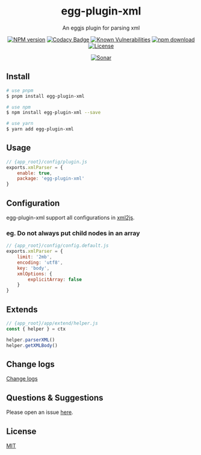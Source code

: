 <div style="text-align: center;" align="center">

# egg-plugin-xml

An eggjs plugin for parsing xml

[![NPM version][npm-image]][npm-url]
[![Codacy Badge][codacy-image]][codacy-url]
[![Known Vulnerabilities][snyk-image]][snyk-url]
[![npm download][download-image]][download-url]
[![License][license-image]][license-url]

[![Sonar][sonar-image]][sonar-url]

</div>

## Install


```bash
# use pnpm
$ pnpm install egg-plugin-xml

# use npm
$ npm install egg-plugin-xml --save

# use yarn
$ yarn add egg-plugin-xml
```

## Usage

```js
// {app_root}/config/plugin.js
exports.xmlParser = {
    enable: true,
    package: 'egg-plugin-xml'
}
```

## Configuration

egg-plugin-xml support all configurations in [xml2js](https://github.com/Leonidas-from-XIV/node-xml2js).

### eg. Do not always put child nodes in an array

```js
// {app_root}/config/config.default.js
exports.xmlParser = {
    limit: '2mb',
    encoding: 'utf8',
    key: 'body',
    xmlOptions: {
        explicitArray: false
    }
}
```

## Extends

```js
// {app_root}/app/extend/helper.js
const { helper } = ctx

helper.parserXML()
helper.getXMLBody()
```


## Change logs

[Change logs](./CHANGELOG.md)

## Questions & Suggestions

Please open an issue [here](https://github.com/saqqdy/egg-plugin-xml/issues).

## License

[MIT](LICENSE)

[npm-image]: https://img.shields.io/npm/v/egg-plugin-xml.svg?style=flat-square
[npm-url]: https://npmjs.org/package/egg-plugin-xml
[codacy-image]: https://app.codacy.com/project/badge/Grade/f70d4880e4ad4f40aa970eb9ee9d0696
[codacy-url]: https://www.codacy.com/gh/saqqdy/egg-plugin-xml/dashboard?utm_source=github.com&utm_medium=referral&utm_content=saqqdy/egg-plugin-xml&utm_campaign=Badge_Grade
[snyk-image]: https://snyk.io/test/npm/egg-plugin-xml/badge.svg?style=flat-square
[snyk-url]: https://snyk.io/test/npm/egg-plugin-xml
[download-image]: https://img.shields.io/npm/dm/egg-plugin-xml.svg?style=flat-square
[download-url]: https://npmjs.org/package/egg-plugin-xml
[license-image]: https://img.shields.io/badge/License-MIT-yellow.svg
[license-url]: LICENSE
[sonar-image]: https://sonarcloud.io/api/project_badges/quality_gate?project=saqqdy_egg-plugin-xml
[sonar-url]: https://sonarcloud.io/dashboard?id=saqqdy_egg-plugin-xml
